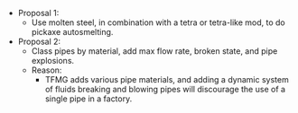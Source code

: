 - Proposal 1:
	- Use molten steel, in combination with a tetra or tetra-like mod, to do pickaxe autosmelting.
- Proposal 2: 
	- Class pipes by material, add max flow rate, broken state, and pipe explosions.
	- Reason:
		- TFMG adds various pipe materials, and adding a dynamic system of fluids breaking and blowing pipes will discourage the use of a single pipe in a factory.